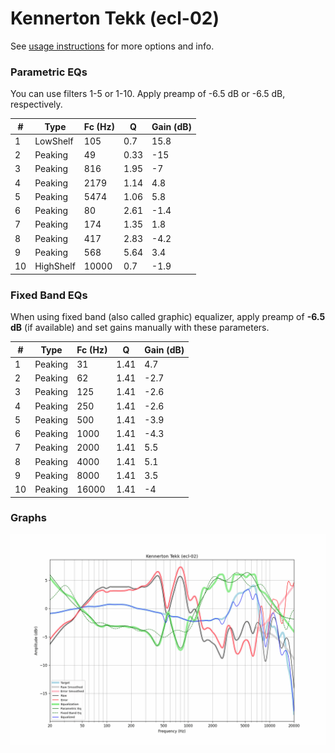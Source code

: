 # Kennerton Tekk (ecl-02)
See [usage instructions](https://github.com/jaakkopasanen/AutoEq#usage) for more options and info.

### Parametric EQs
You can use filters 1-5 or 1-10. Apply preamp of -6.5 dB or -6.5 dB, respectively.

|   # | Type      |   Fc (Hz) |    Q |   Gain (dB) |
|-----|-----------|-----------|------|-------------|
|   1 | LowShelf  |       105 | 0.7  |        15.8 |
|   2 | Peaking   |        49 | 0.33 |       -15   |
|   3 | Peaking   |       816 | 1.95 |        -7   |
|   4 | Peaking   |      2179 | 1.14 |         4.8 |
|   5 | Peaking   |      5474 | 1.06 |         5.8 |
|   6 | Peaking   |        80 | 2.61 |        -1.4 |
|   7 | Peaking   |       174 | 1.35 |         1.8 |
|   8 | Peaking   |       417 | 2.83 |        -4.2 |
|   9 | Peaking   |       568 | 5.64 |         3.4 |
|  10 | HighShelf |     10000 | 0.7  |        -1.9 |

### Fixed Band EQs
When using fixed band (also called graphic) equalizer, apply preamp of **-6.5 dB** (if available) and set gains manually with these parameters.

|   # | Type    |   Fc (Hz) |    Q |   Gain (dB) |
|-----|---------|-----------|------|-------------|
|   1 | Peaking |        31 | 1.41 |         4.7 |
|   2 | Peaking |        62 | 1.41 |        -2.7 |
|   3 | Peaking |       125 | 1.41 |        -2.6 |
|   4 | Peaking |       250 | 1.41 |        -2.6 |
|   5 | Peaking |       500 | 1.41 |        -3.9 |
|   6 | Peaking |      1000 | 1.41 |        -4.3 |
|   7 | Peaking |      2000 | 1.41 |         5.5 |
|   8 | Peaking |      4000 | 1.41 |         5.1 |
|   9 | Peaking |      8000 | 1.41 |         3.5 |
|  10 | Peaking |     16000 | 1.41 |        -4   |

### Graphs
![](./Kennerton%20Tekk%20(ecl-02).png)

